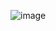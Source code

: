![image](https://user-images.githubusercontent.com/80682261/124651264-5dd1d400-dea3-11eb-8cb3-35e33c712704.png)
